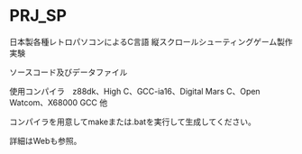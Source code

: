 # PRJ_SP
日本製各種レトロパソコンによるC言語 縦スクロールシューティングゲーム製作実験

ソースコード及びデータファイル

使用コンパイラ　z88dk、High C、GCC-ia16、Digital Mars C、Open Watcom、X68000 GCC 他

コンパイラを用意してmakeまたは.batを実行して生成してください。

詳細はWebも参照。
